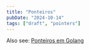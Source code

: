 ```yaml
---
title: "Ponteiros"
pubDate: "2024-10-14"
tags: ["draft", "pointers"]
---
```


Also see: [Ponteiros em Golang](/notes/golang#pointers)